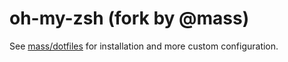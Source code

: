 oh-my-zsh (fork by @mass)
=========================

See [mass/dotfiles](https://github.com/mass/dotfiles) for installation and more custom configuration.
